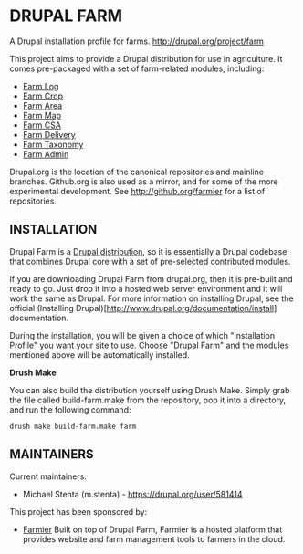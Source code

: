 DRUPAL FARM
===========

A Drupal installation profile for farms. http://drupal.org/project/farm

This project aims to provide a Drupal distribution for use in agriculture. It
comes pre-packaged with a set of farm-related modules, including:

* [Farm Log](http://drupal.org/project/farm_log)
* [Farm Crop](http://drupal.org/project/farm_crop)
* [Farm Area](http://drupal.org/project/farm_area)
* [Farm Map](http://drupal.org/project/farm_map)
* [Farm CSA](http://drupal.org/project/farm_csa)
* [Farm Delivery](http://drupal.org/project/farm_delivery)
* [Farm Taxonomy](http://drupal.org/project/farm_taxonomy)
* [Farm Admin](http://drupal.org/project/farm_admin)

Drupal.org is the location of the canonical repositories and mainline branches.
Github.org is also used as a mirror, and for some of the more experimental
development. See http://github.org/farmier for a list of repositories.

INSTALLATION
------------

Drupal Farm is a [Drupal distribution](http://www.drupal.org/documentation/build/distributions),
so it is essentially a Drupal codebase that combines Drupal core with a set of
pre-selected contributed modules.

If you are downloading Drupal Farm from drupal.org, then it is pre-built and
ready to go. Just drop it into a hosted web server environment and it will work
the same as Drupal. For more information on installing Drupal, see the official
(Installing Drupal)[http://www.drupal.org/documentation/install] documentation.

During the installation, you will be given a choice of which "Installation
Profile" you want your site to use. Choose "Drupal Farm" and the modules
mentioned above will be automatically installed.

**Drush Make**

You can also build the distribution yourself using Drush Make. Simply grab the
file called build-farm.make from the repository, pop it into a directory, and
run the following command:

    drush make build-farm.make farm

MAINTAINERS
-----------

Current maintainers:
 * Michael Stenta (m.stenta) - https://drupal.org/user/581414

This project has been sponsored by:
 * [Farmier](http://farmier.com)
   Built on top of Drupal Farm, Farmier is a hosted platform that provides
   website and farm management tools to farmers in the cloud.

